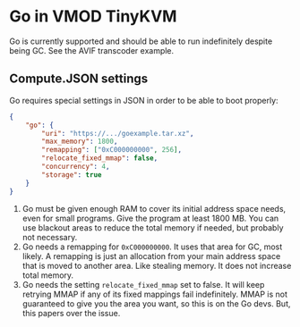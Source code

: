 # Go in VMOD TinyKVM

Go is currently supported and should be able to run indefinitely despite being GC. See the AVIF transcoder example.


## Compute.JSON settings

Go requires special settings in JSON in order to be able to boot properly:

```json
{
	"go": {
		"uri": "https://.../goexample.tar.xz",
		"max_memory": 1800,
		"remapping": ["0xC000000000", 256],
		"relocate_fixed_mmap": false,
		"concurrency": 4,
		"storage": true
	}
}
```

1. Go must be given enough RAM to cover its initial address space needs, even for small programs. Give the program at least 1800 MB. You can use blackout areas to reduce the total memory if needed, but probably not necessary.
2. Go needs a remapping for `0xC000000000`. It uses that area for GC, most likely. A remapping is just an allocation from your main address space that is moved to another area. Like stealing memory. It does not increase total memory.
3. Go needs the setting `relocate_fixed_mmap` set to false. It will keep retrying MMAP if any of its fixed mappings fail indefinitely. MMAP is not guaranteed to give you the area you want, so this is on the Go devs. But, this papers over the issue.
